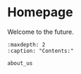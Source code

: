 
# Homepage

Welcome to the future.

```{toctree}
:maxdepth: 2
:caption: "Contents:"
   
about_us
```
